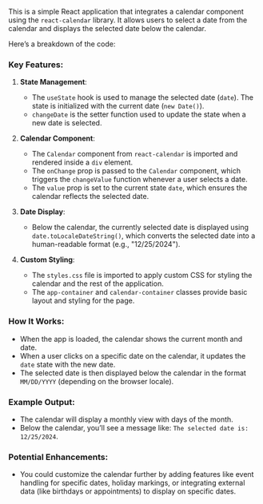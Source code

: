 This is a simple React application that integrates a calendar component using the `react-calendar` library. It allows users to select a date from the calendar and displays the selected date below the calendar. 

Here’s a breakdown of the code:

### Key Features:
1. **State Management**:
   - The `useState` hook is used to manage the selected date (`date`). The state is initialized with the current date (`new Date()`).
   - `changeDate` is the setter function used to update the state when a new date is selected.

2. **Calendar Component**:
   - The `Calendar` component from `react-calendar` is imported and rendered inside a `div` element.
   - The `onChange` prop is passed to the `Calendar` component, which triggers the `changeValue` function whenever a user selects a date.
   - The `value` prop is set to the current state `date`, which ensures the calendar reflects the selected date.

3. **Date Display**:
   - Below the calendar, the currently selected date is displayed using `date.toLocaleDateString()`, which converts the selected date into a human-readable format (e.g., "12/25/2024").

4. **Custom Styling**:
   - The `styles.css` file is imported to apply custom CSS for styling the calendar and the rest of the application.
   - The `app-container` and `calendar-container` classes provide basic layout and styling for the page.

### How It Works:
- When the app is loaded, the calendar shows the current month and date.
- When a user clicks on a specific date on the calendar, it updates the `date` state with the new date.
- The selected date is then displayed below the calendar in the format `MM/DD/YYYY` (depending on the browser locale).

### Example Output:
- The calendar will display a monthly view with days of the month.
- Below the calendar, you’ll see a message like: `The selected date is: 12/25/2024`.

### Potential Enhancements:
- You could customize the calendar further by adding features like event handling for specific dates, holiday markings, or integrating external data (like birthdays or appointments) to display on specific dates.
